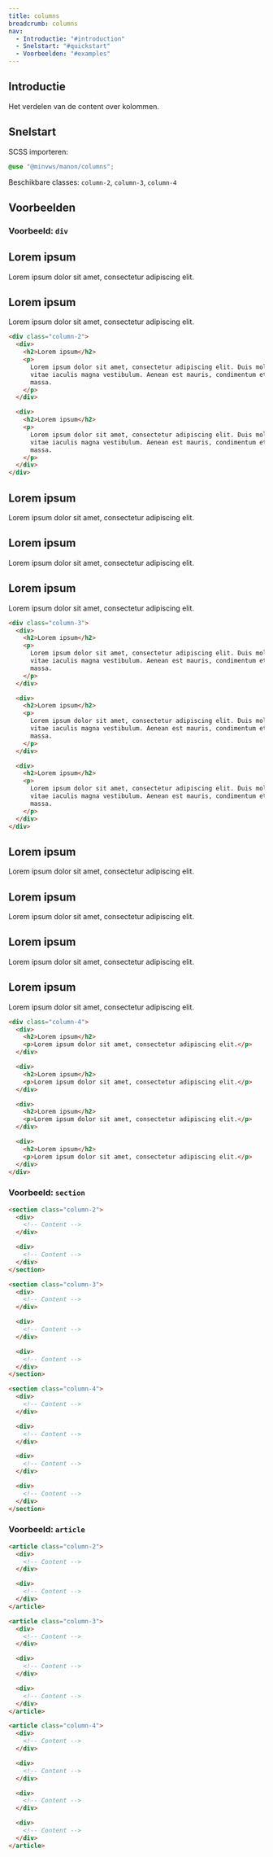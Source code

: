 ```yaml
---
title: columns
breadcrumb: columns
nav:
  - Introductie: "#introduction"
  - Snelstart: "#quickstart"
  - Voorbeelden: "#examples"
---
```


<h2 id="introduction">Introductie</h2>

Het verdelen van de content over kolommen.

<h2 id="quickstart">Snelstart</h2>

SCSS importeren:

```scss
@use "@minvws/manon/columns";
```

Beschikbare classes: `column-2`, `column-3`, `column-4`

<h2 id="examples">Voorbeelden</h2>

### Voorbeeld: `div`

<div class="column-2">
  <div>
    <h2>Lorem ipsum</h2>
    <p>
      Lorem ipsum dolor sit amet, consectetur adipiscing elit.
    </p>
  </div>

  <div>
    <h2>Lorem ipsum</h2>
    <p>
      Lorem ipsum dolor sit amet, consectetur adipiscing elit.
    </p>
  </div>
</div>

```html
<div class="column-2">
  <div>
    <h2>Lorem ipsum</h2>
    <p>
      Lorem ipsum dolor sit amet, consectetur adipiscing elit. Duis mollis augue ac enim luctus,
      vitae iaculis magna vestibulum. Aenean est mauris, condimentum et molestie sed, tempus in
      massa.
    </p>
  </div>

  <div>
    <h2>Lorem ipsum</h2>
    <p>
      Lorem ipsum dolor sit amet, consectetur adipiscing elit. Duis mollis augue ac enim luctus,
      vitae iaculis magna vestibulum. Aenean est mauris, condimentum et molestie sed, tempus in
      massa.
    </p>
  </div>
</div>
```

<div class="column-3">
  <div>
    <h2>Lorem ipsum</h2>
    <p>
      Lorem ipsum dolor sit amet, consectetur adipiscing elit.
    </p>
  </div>

  <div>
    <h2>Lorem ipsum</h2>
    <p>
      Lorem ipsum dolor sit amet, consectetur adipiscing elit.
    </p>
  </div>

  <div>
    <h2>Lorem ipsum</h2>
    <p>
      Lorem ipsum dolor sit amet, consectetur adipiscing elit.
    </p>
  </div>
</div>

```html
<div class="column-3">
  <div>
    <h2>Lorem ipsum</h2>
    <p>
      Lorem ipsum dolor sit amet, consectetur adipiscing elit. Duis mollis augue ac enim luctus,
      vitae iaculis magna vestibulum. Aenean est mauris, condimentum et molestie sed, tempus in
      massa.
    </p>
  </div>

  <div>
    <h2>Lorem ipsum</h2>
    <p>
      Lorem ipsum dolor sit amet, consectetur adipiscing elit. Duis mollis augue ac enim luctus,
      vitae iaculis magna vestibulum. Aenean est mauris, condimentum et molestie sed, tempus in
      massa.
    </p>
  </div>

  <div>
    <h2>Lorem ipsum</h2>
    <p>
      Lorem ipsum dolor sit amet, consectetur adipiscing elit. Duis mollis augue ac enim luctus,
      vitae iaculis magna vestibulum. Aenean est mauris, condimentum et molestie sed, tempus in
      massa.
    </p>
  </div>
</div>
```

<div class="column-4">
  <div>
    <h2>Lorem ipsum</h2>
    <p>
      Lorem ipsum dolor sit amet, consectetur adipiscing elit.
    </p>
  </div>

  <div>
    <h2>Lorem ipsum</h2>
    <p>
      Lorem ipsum dolor sit amet, consectetur adipiscing elit.
    </p>
  </div>

  <div>
    <h2>Lorem ipsum</h2>
    <p>
      Lorem ipsum dolor sit amet, consectetur adipiscing elit.
    </p>
  </div>

  <div>
    <h2>Lorem ipsum</h2>
    <p>
      Lorem ipsum dolor sit amet, consectetur adipiscing elit.
    </p>
  </div>
</div>

```html
<div class="column-4">
  <div>
    <h2>Lorem ipsum</h2>
    <p>Lorem ipsum dolor sit amet, consectetur adipiscing elit.</p>
  </div>

  <div>
    <h2>Lorem ipsum</h2>
    <p>Lorem ipsum dolor sit amet, consectetur adipiscing elit.</p>
  </div>

  <div>
    <h2>Lorem ipsum</h2>
    <p>Lorem ipsum dolor sit amet, consectetur adipiscing elit.</p>
  </div>

  <div>
    <h2>Lorem ipsum</h2>
    <p>Lorem ipsum dolor sit amet, consectetur adipiscing elit.</p>
  </div>
</div>
```

### Voorbeeld: `section`

```html
<section class="column-2">
  <div>
    <!-- Content -->
  </div>

  <div>
    <!-- Content -->
  </div>
</section>

<section class="column-3">
  <div>
    <!-- Content -->
  </div>

  <div>
    <!-- Content -->
  </div>

  <div>
    <!-- Content -->
  </div>
</section>

<section class="column-4">
  <div>
    <!-- Content -->
  </div>

  <div>
    <!-- Content -->
  </div>

  <div>
    <!-- Content -->
  </div>

  <div>
    <!-- Content -->
  </div>
</section>
```

### Voorbeeld: `article`

```html
<article class="column-2">
  <div>
    <!-- Content -->
  </div>

  <div>
    <!-- Content -->
  </div>
</article>

<article class="column-3">
  <div>
    <!-- Content -->
  </div>

  <div>
    <!-- Content -->
  </div>

  <div>
    <!-- Content -->
  </div>
</article>

<article class="column-4">
  <div>
    <!-- Content -->
  </div>

  <div>
    <!-- Content -->
  </div>

  <div>
    <!-- Content -->
  </div>

  <div>
    <!-- Content -->
  </div>
</article>
```
